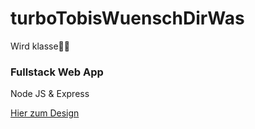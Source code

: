 # turboTobisWuenschDirWas
Wird klasse🍾🍾

<h3>Fullstack Web App</h3>
Node JS & Express

<a href="https://xd.adobe.com/embed/c1abe70d-4859-43b5-8320-49015df51b77-94f8/">Hier zum Design</a>

